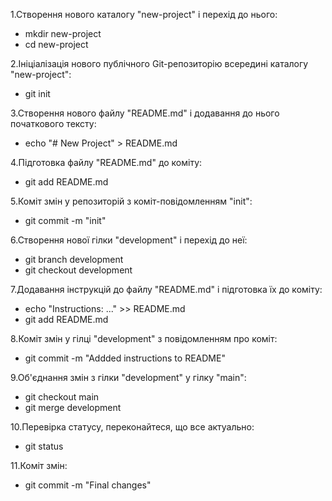 1.Створення нового каталогу "new-project" і перехід до нього:
- mkdir new-project
- cd new-project

2.Ініціалізація нового публічного Git-репозиторію всередині каталогу "new-project":
- git init
  
3.Створення нового файлу "README.md" і додавання до нього початкового тексту:
- echo "# New Project" > README.md

4.Підготовка файлу "README.md" до коміту:
- git add README.md

5.Коміт змін у репозиторій з коміт-повідомленням "init":
- git commit -m "init"

6.Створення нової гілки "development" і перехід до неї:
- git branch development
- git checkout development

7.Додавання інструкцій до файлу "README.md" і підготовка їх до коміту:
- echo "Instructions: ..." >> README.md
- git add README.md

8.Коміт змін у гілці "development" з повідомленням про коміт:
- git commit -m "Addded instructions to README"

9.Об'єднання змін з гілки "development" у гілку "main":
- git checkout main
- git merge development

10.Перевірка статусу, переконайтеся, що все актуально:
- git status

11.Коміт змін:
- git commit -m "Final changes"
